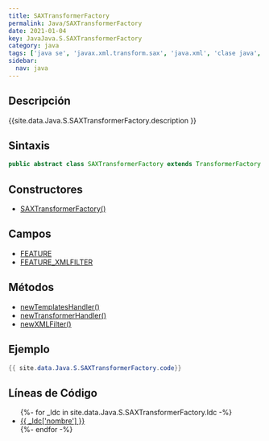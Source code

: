 ```yaml
---
title: SAXTransformerFactory
permalink: Java/SAXTransformerFactory
date: 2021-01-04
key: JavaJava.S.SAXTransformerFactory
category: java
tags: ['java se', 'javax.xml.transform.sax', 'java.xml', 'clase java', 'Java 1.4']
sidebar: 
  nav: java
---
```


## Descripción
{{site.data.Java.S.SAXTransformerFactory.description }}

## Sintaxis
~~~java
public abstract class SAXTransformerFactory extends TransformerFactory
~~~

## Constructores
* [SAXTransformerFactory()](/Java/SAXTransformerFactory/SAXTransformerFactory/)

## Campos
* [FEATURE](/Java/SAXTransformerFactory/FEATURE)
* [FEATURE_XMLFILTER](/Java/SAXTransformerFactory/FEATURE_XMLFILTER)

## Métodos
* [newTemplatesHandler()](/Java/SAXTransformerFactory/newTemplatesHandler)
* [newTransformerHandler()](/Java/SAXTransformerFactory/newTransformerHandler)
* [newXMLFilter()](/Java/SAXTransformerFactory/newXMLFilter)

## Ejemplo
~~~java
{{ site.data.Java.S.SAXTransformerFactory.code}}
~~~

## Líneas de Código
<ul>
{%- for _ldc in site.data.Java.S.SAXTransformerFactory.ldc -%}
   <li>
       <a href="{{_ldc['url'] }}">{{ _ldc['nombre'] }}</a>
   </li>
{%- endfor -%}
</ul>
